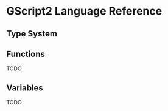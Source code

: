 GScript2 Language Reference
===========================

Type System
-----------

Functions
---------
TODO

Variables
---------
TODO
